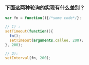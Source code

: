 
### 下面这两种轮询的实现有什么差别？

```js
var fn = function(){/*some code*/};

// 1) :
setTimeout(function(){
  fn();
  setTimeout(arguments.callee, 200);
}, 200);

// 2):
setInterval(fn, 200);
